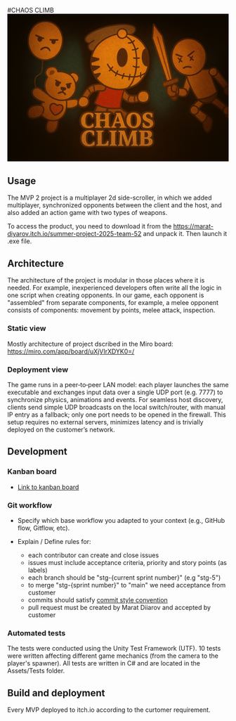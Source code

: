 #CHAOS CLIMB
![](https://github.com/Muratich/side-scroller-2d-team52/blob/master/logo.png)

## Usage
The MVP 2 project is a multiplayer 2d side-scroller, in which we added multiplayer, synchronized opponents between the client and the host, and also added an action game with two types of weapons.

To access the product, you need to download it from the https://marat-diyarov.itch.io/summer-project-2025-team-52 and unpack it. Then launch it .exe file.

## Architecture
The architecture of the project is modular in those places where it is needed. For example, inexperienced developers often write all the logic in one script when creating opponents. In our game, each opponent is "assembled" from separate components, for example, a melee opponent consists of components: movement by points, melee attack, inspection.

### Static view
Mostly architecture of project dscribed in the Miro board: https://miro.com/app/board/uXjVIrXDYK0=/

### Deployment view
The game runs in a peer‑to‑peer LAN model: each player launches the same executable and exchanges input data over a single UDP port (e.g. 7777) to synchronize physics, animations and events. For seamless host discovery, clients send simple UDP broadcasts on the local switch/router, with manual IP entry as a fallback; only one port needs to be opened in the firewall. This setup requires no external servers, minimizes latency and is trivially deployed on the customer’s network.

## Development
### Kanban board
- [Link to kanban board](https://miro.com/app/board/uXjVIrXDYK0=/)

### Git workflow

- Specify which base workflow you adapted to your context (e.g., GitHub flow, Gitflow, etc).

- Explain / Define rules for:
   - each contributor can create and close issues
   - issues must include acceptance criteria, priority and story points (as labels)
   - each branch should be "stg-{current sprint number}" (e.g "stg-5")
   - to merge "stg-{sprint number}" to "main" we need acceptance from customer
   - commits should satisfy [commit style convention](https://gist.github.com/qoomon/5dfcdf8eec66a051ecd85625518cfd13)
   - pull request must be created by Marat Diiarov and accepted by customer
  


### Automated tests
The tests were conducted using the Unity Test Framework (UTF).
10 tests were written affecting different game mechanics (from the camera to the player's spawner).
All tests are written in C# and are located in the Assets/Tests folder.

## Build and deployment
Every MVP deployed to itch.io according to the curtomer requirement.
